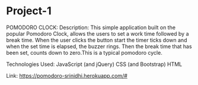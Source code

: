 # Project-1

POMODORO CLOCK:
Description:
This simple application built on the popular Pomodoro Clock, allows the users to set a work time followed by a break time. When the user clicks the button start the timer ticks down and when the set time is elapsed, the buzzer rings. Then the break time that has been set, counts down to zero.This is a typical pomodoro cycle.

Technologies Used:
JavaScript (and jQuery)
CSS (and Bootstrap)
HTML

Link:
https://pomodoro-srinidhi.herokuapp.com/#
